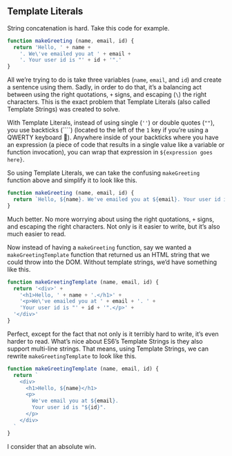 ## Template Literals

String concatenation is hard. Take this code for example.

```js
function makeGreeting (name, email, id) {
  return 'Hello, ' + name + 
    '. We\'ve emailed you at ' + email +
    '. Your user id is "' + id + '".'
}
```

All we’re trying to do is take three variables (`name`, `email`, and `id`) and create a sentence using them. Sadly, in order to do that, it’s a balancing act between using the right quotations, `+` signs, and escaping (`\`) the right characters. This is the exact problem that Template Literals (also called Template Strings) was created to solve.

With Template Literals, instead of using single (`''`) or double quotes (`""`), you use backticks (````) (located to the left of the `1` key if you’re using a QWERTY keyboard 🙂). Anywhere inside of your backticks where you have an expression (a piece of code that results in a single value like a variable or function invocation), you can wrap that expression in `${expression goes here}`.

So using Template Literals, we can take the confusing `makeGreeting` function above and simplify it to look like this.

```js
function makeGreeting (name, email, id) {
  return `Hello, ${name}. We've emailed you at ${email}. Your user id is "${id}".`
}
```

Much better. No more worrying about using the right quotations, `+` signs, and escaping the right characters. Not only is it easier to write, but it’s also much easier to read.

Now instead of having a `makeGreeting` function, say we wanted a `makeGreetingTemplate` function that returned us an HTML string that we could throw into the DOM. Without template strings, we’d have something like this.

```js
function makeGreetingTemplate (name, email, id) {
  return '<div>' +
    '<h1>Hello, ' + name + '.</h1>' +
    '<p>We\'ve emailed you at ' + email + '. ' +
    'Your user id is "' + id + '".</p>' +
  '</div>'
}
```

Perfect, except for the fact that not only is it terribly hard to write, it’s even harder to read. What’s nice about ES6’s Template Strings is they also support multi-line strings. That means, using Template Strings, we can rewrite `makeGreetingTemplate` to look like this.

```js
function makeGreetingTemplate (name, email, id) {
  return `
    <div>
      <h1>Hello, ${name}</h1>
      <p>
        We've email you at ${email}.
        Your user id is "${id}".
      </p>
    </div>
  `
}
```

I consider that an absolute win.